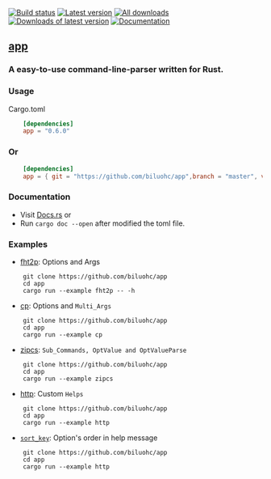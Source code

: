 [![Build status](https://travis-ci.org/biluohc/app.svg?branch=master)](https://github.com/biluohc/app)
[![Latest version](https://img.shields.io/crates/v/app.svg)](https://crates.io/crates/app)
[![All downloads](https://img.shields.io/crates/d/app.svg)](https://crates.io/crates/app)
[![Downloads of latest version](https://img.shields.io/crates/dv/app.svg)](https://crates.io/crates/app)
[![Documentation](https://docs.rs/app/badge.svg)](https://docs.rs/app)

## [app](https://github.com/biluohc/app)

### A easy-to-use command-line-parser written for Rust.

### Usage
Cargo.toml

```toml
    [dependencies]
    app = "0.6.0"
```
### Or

```toml
    [dependencies]
    app = { git = "https://github.com/biluohc/app",branch = "master", version = "0.6.0" }
```

### Documentation
* Visit [Docs.rs](https://docs.rs/app/)
or
* Run `cargo doc --open` after modified the toml file.

### Examples
* [fht2p](https://github.com/biluohc/app/blob/master/examples/fht2p.rs): Options and Args

```rustful
    git clone https://github.com/biluohc/app
    cd app
    cargo run --example fht2p -- -h
```
* [cp](https://github.com/biluohc/app/blob/master/examples/cp.rs): Options and `Multi_Args`

```rustful
    git clone https://github.com/biluohc/app
    cd app
    cargo run --example cp
```

* [zipcs](https://github.com/biluohc/app/blob/master/examples/zipcs.rs): `Sub_Commands, OptValue and OptValueParse`

```rustful
    git clone https://github.com/biluohc/app
    cd app
    cargo run --example zipcs
```
* [http](https://github.com/biluohc/app/blob/master/examples/http.rs): Custom `Helps`

```rustful
    git clone https://github.com/biluohc/app
    cd app
    cargo run --example http
```

* [`sort_key`](https://github.com/biluohc/app/blob/master/examples/sort_key.rs): Option's order in help message

```rustful
    git clone https://github.com/biluohc/app
    cd app
    cargo run --example http
```
